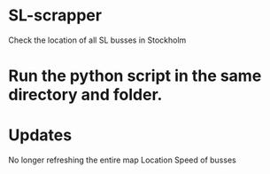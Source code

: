 # SL-scrapper
Check the location of all SL busses in Stockholm
# Run the python script in the same directory and folder.


# Updates
No longer refreshing the entire map
Location
Speed of busses
